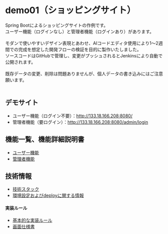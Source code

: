 # demo01（ショッピングサイト）
Spring Bootによるショッピングサイトの作例です。<br>
ユーザー機能（ログインなし）と管理者機能（ログインあり）があります。<br>
<br>
モダンで使いやすいデザイン表現とあわせ、AIコードエディタ使用により1～2週間での完成を想定した開発フローの検証を目的に製作いたしました。<br>
ソースコードはGitHubで管理し、変更がプッシュされるとJenkinsにより自動で公開されます。<br>
<br>
既存データの変更、削除は問題ありませんが、個人データの書き込みにはご注意願います。<br>
<br>
## デモサイト
- ユーザー機能（ログイン不要）：http://133.18.166.208:8080/
- 管理者機能（要ログイン）：http://133.18.166.208:8080/admin/login

## 機能一覧、機能詳細説明書
- [ユーザー機能](documents/user/function-list.md)
- [管理者機能](documents/admin/function-list.md)

## 技術情報
- [技術スタック](documents/technology-stacks.md)
- [環境設定およびdeployに関する情報](documents/application-properties.md)

#### 実装ルール
- [基本的な実装ルール](documents/coding-rules-basic.md)
- [画面仕様書](documents/ui-specifications.md)
